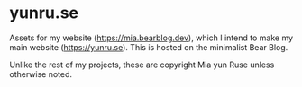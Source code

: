 # yunru.se

Assets for my website (https://mia.bearblog.dev), which I intend to make my main website (https://yunru.se). This is hosted on the minimalist Bear Blog.

Unlike the rest of my projects, these are copyright Mia yun Ruse unless otherwise noted.
